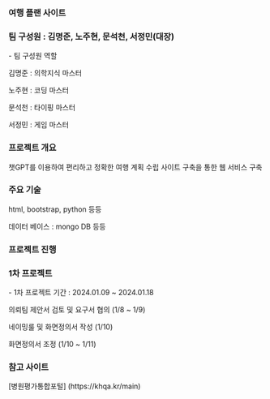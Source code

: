 ### 여행 플랜 사이트

### 팀 구성원 : 김명준, 노주현, 문석천, 서정민(대장)

<p> - 팀 구성원 역할 </p>
<p> 김명준 : 의학지식 마스터 </p>
<p> 노주현 : 코딩 마스터 </p>
<p> 문석천 : 타이핑 마스터 </p>
<p> 서정민 : 게임 마스터 </p>

### 프로젝트 개요
<p> 챗GPT를 이용하여 편리하고 정확한 여행 계획 수립 사이트 구축을 통한 웹 서비스 구축 </p>

### 주요 기술
<p> html, bootstrap, python 등등 </p>
<p> 데이터 베이스 : mongo DB 등등 </p>

### 프로젝트 진행

### 1차 프로젝트 

<p> - 1차 프로젝트 기간 : 2024.01.09 ~ 2024.01.18 </p>

<p> 의뢰팀 제안서 검토 및 요구서 협의 (1/8 ~ 1/9)  </p>
<p> 네이밍룰 및 화면정의서 작성 (1/10) </p>
<p> 화면정의서 조정 (1/10 ~ 1/11) </p>
<p> </p>
<p> </p>
<p> </p>
<p> </p>


### 참고 사이트

<p> [병원평가통합포털] (https://khqa.kr/main) </p>
